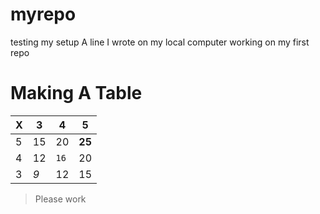 # myrepo
testing my setup
A line I wrote on my local computer
working on my first repo

# Making A Table

X|3|4|5
---|---|---|---
5|15|20|**25**
4|12|`16`|20
3|*9*|12|15

>Please work